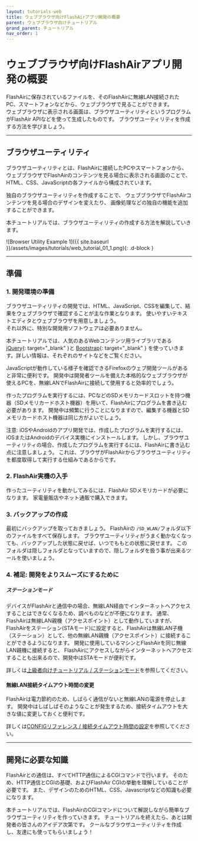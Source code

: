 ```yaml
---
layout: tutorials-web
title: ウェブブラウザ向けFlashAirアプリ開発の概要
parent: ウェブブラウザ向けチュートリアル
grand_parent: チュートリアル
nav_order: 1
---
```


# ウェブブラウザ向けFlashAirアプリ開発の概要

FlashAirに保存されているファイルを、そのFlashAirに無線LAN接続された PC、スマートフォンなどから、ウェブブラウザで見ることができます。<br>
ウェブブラウザに表示される画面は、ブラウザユーティリティというプログラムがFlashAir
APIなどを使って生成したものです。 ブラウザユーティリティを作成する方法を学びましょう。

---
## ブラウザユーティリティ

ブラウザユーティリティとは、FlashAirに接続したPCやスマートフォンから、 ウェブブラウザでFlashAirのコンテンツを見る場合に表示される画面のことで、
HTML、CSS、JavaScriptの各ファイルから構成されています。

独自のブラウザユーティリティを作成することで、 ウェブブラウザでFlashAirコンテンツを見る場合のデザインを変えたり、 画像処理などの独自の機能を追加することができます。

本チュートリアルでは、ブラウザユーティリティの作成する方法を解説していきます。

![Browser Utility Example 1]({{ site.baseurl }}/assets/images/tutorials/web_tutorial_01_1.png){: .d-block }

---
## 準備

### 1. 開発環境の準備

ブラウザユーティリティの開発では、HTML、JavaScript、CSSを編集して、結果をウェブブラウザで確認することが主な作業となります。 使いやすいテキストエディタとウェブブラウザを用意しましょう。<br>
それ以外に、特別な開発用ソフトウェアは必要ありません。

本チュートリアルでは、人気のあるWebコンテンツ用ライブラリである
[jQuery](http://jquery.com){: target="_blank" }と
[Bootstrap](http://getbootstrap.com/2.3.2/){: target="_blank" }
を使っていきます。詳しい情報は、それぞれのサイトなどをご覧ください。

JavaScriptが動作している様子を確認できるFirefoxのウェブ開発ツールがあると非常に便利です。 開発中は開発者ツールを備えた本格的なウェブブラウザが使えるPCを、無線LANでFlashAirに接続して使用すると効率的でしょう。

作ったプログラムを実行するには、PCなどのSDメモリカードスロットを持つ機器（SDメモリカードホスト機器）を用いて、FlashAirにプログラムを書き込む必要があります。
開発中は頻繁に行うことになりますので、編集する機器とSDメモリカードホスト機器は同じ方がよいでしょう。

注意: iOSやAndroidのアプリ開発では、作成したプログラムを実行するには、iOSまたはAndroidのデバイス実機にインストールします。
しかし、ブラウザユーティリティの場合、作成したプログラムを実行するには、FlashAirに書き込む点に注意しましょう。
これは、ブラウザがFlashAirからブラウザユーティリティを都度取得して実行する仕組みであるからです。

### 2. FlashAir実機の入手

作ったユーティリティを動かしてみるには、FlashAir SDメモリカードが必要になります。 家電量販店やネット通販で購入できます。

### 3. バックアップの作成

最初にバックアップを取っておきましょう。 FlashAirの
`/SD_WLAN/`フォルダ以下のファイルをすべて保存します。 ブラウザユーティリティがうまく動かなくなっても、バックアップした状態に戻せば、いつでももとの状態に戻せます。
このフォルダは隠しフォルダとなっていますので、隠しフォルダを扱う事が出来るツールを使いましょう。

### 4. 補足: 開発をよりスムーズにするために

##### ステーションモード
デバイスがFlashAirと通信中の場合、無線LAN経由でインターネットへアクセスすることはできなくなるため、調べものなどが不便になります。
通常、FlashAirは無線LAN親機（アクセスポイント）として動作していますが、
FlashAirをステーション(STAモード)に設定すると、FlashAirは無線LAN子機（ステーション）として、他の無線LAN親機（アクセスポイント）に接続することができるようになります。
開発に使用しているマシンとFlashAirを同じ無線LAN親機に接続すると、
FlashAirにアクセスしながらインターネットへアクセスすることも出来るので、開発中はSTAモードが便利です。

詳しくは[上級者向けチュートリアル / ステーションモード](../advanced/1)を参照してください。
#### 無線LAN接続タイムアウト時間の変更
FlashAirは電力節約のため、しばらく通信がないと無線LANの電源を停止します。 開発中はしばしばそのようなことが発生するため、接続タイムアウトを大きな値に変更しておくと便利です。

詳しくは[CONFIGリファレンス / 接続タイムアウト時間の設定](../../api/config/#appautotime)を参照してください。

---
## 開発に必要な知識

FlashAirとの通信は、すべてHTTP通信によるCGIコマンドで行います。 そのため、HTTP通信とCGIの基礎、およびFlashAir CGIの挙動を理解していることが必要です。
また、デザインのためのHTML、CSS、Javascriptなどの知識も必要になります。

本チュートリアルでは、FlashAirのCGIコマンドについて解説しながら簡単なブラウザユーティリティを作っていきます。 チュートリアルを終えたら、あとは開発者の皆さんのアイデア次第です。
クールなブラウザユーティリティを作成し、友達にも使ってもらいましょう！
